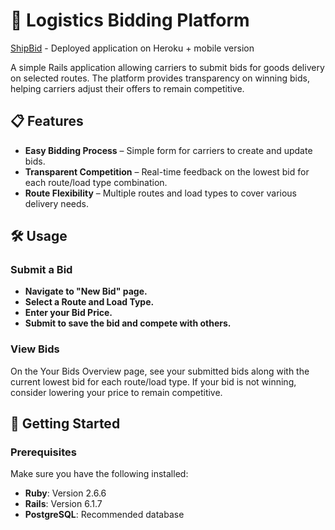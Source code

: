 # 🚛 Logistics Bidding Platform
[ShipBid](https://ship-bid-38c1b3a0df6c.herokuapp.com/) - Deployed application on Heroku + mobile version

A simple Rails application allowing carriers to submit bids for goods delivery on selected routes. The platform provides transparency on winning bids, helping carriers adjust their offers to remain competitive.

## 📋 Features

- **Easy Bidding Process** – Simple form for carriers to create and update bids.
- **Transparent Competition** – Real-time feedback on the lowest bid for each route/load type combination.
- **Route Flexibility** – Multiple routes and load types to cover various delivery needs.

## 🛠️ Usage

### Submit a Bid
- **Navigate to "New Bid" page.**
- **Select a Route and Load Type.**
- **Enter your Bid Price.**
- **Submit to save the bid and compete with others.**

### View Bids
On the Your Bids Overview page, see your submitted bids along with the current lowest bid for each route/load type. If your bid is not winning, consider lowering your price to remain competitive.

## 🚀 Getting Started

### Prerequisites

Make sure you have the following installed:

- **Ruby**: Version 2.6.6
- **Rails**: Version 6.1.7
- **PostgreSQL**: Recommended database
   
